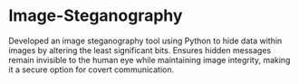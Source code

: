 # Image-Steganography
Developed an image steganography tool using Python to hide data within images by altering the least significant bits. Ensures hidden messages remain invisible to the human eye while maintaining image integrity, making it a secure option for covert communication.
